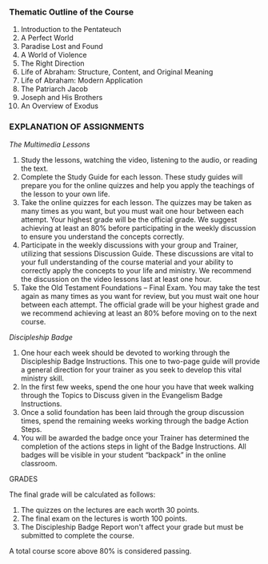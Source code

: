 
### Thematic Outline of the Course

1. Introduction to the Pentateuch
2. A Perfect World
3. Paradise Lost and Found
4. A World of Violence
5. The Right Direction
6. Life of Abraham: Structure, Content, and Original Meaning
7. Life of Abraham: Modern Application
8. The Patriarch Jacob
9. Joseph and His Brothers
1. An Overview of Exodus

### EXPLANATION OF ASSIGNMENTS

*The Multimedia Lessons*

1. Study the lessons, watching the video, listening to the audio, or reading the text.
2. Complete the Study Guide for each lesson. These study guides will prepare you for the online quizzes and help you apply the teachings of the lesson to your own life.
3. Take the online quizzes for each lesson. The quizzes may be taken as many times as you want, but you must wait one hour between each attempt. Your highest grade will be the official grade. We suggest achieving at least an 80% before participating in the weekly discussion to ensure you understand the concepts correctly.
4. Participate in the weekly discussions with your group and Trainer, utilizing that sessions Discussion Guide. These discussions are vital to your full understanding of the course material and your ability to correctly apply the concepts to your life and ministry. We recommend the discussion on the video lessons last at least one hour.
5. Take the Old Testament Foundations – Final Exam. You may take the test again as many times as you want for review, but you must wait one hour between each attempt. The official grade will be your highest grade and we recommend achieving at least an 80% before moving on to the next course.

*Discipleship Badge*

1. One hour each week should be devoted to working through the Discipleship Badge Instructions. This one to two-page guide will provide a general direction for your trainer as you seek to develop this vital ministry skill.
2. In the first few weeks, spend the one hour you have that week walking through the Topics to Discuss given in the Evangelism Badge Instructions.
3. Once a solid foundation has been laid through the group discussion times, spend the remaining weeks working through the badge Action Steps.
4. You will be awarded the badge once your Trainer has determined the completion of the actions steps in light of the Badge Instructions. All badges will be visible in your student “backpack” in the online classroom.

GRADES

The final grade will be calculated as follows:

1. The quizzes on the lectures are each worth 30 points.
2. The final exam on the lectures is worth 100 points.
3. The Discipleship Badge Report won't affect your grade but must be submitted to complete the course.

A total course score above 80% is considered passing.

